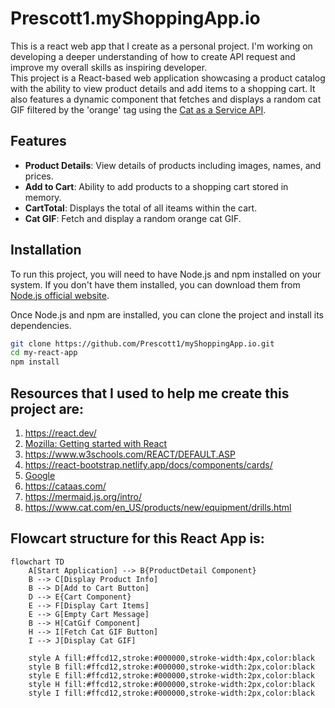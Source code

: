# Prescott1.myShoppingApp.io
This is a react web app that I create as a personal project. I'm working on developing a deeper understanding of how to create API request and improve my overall skills as inspiring developer.  
This project is a React-based web application showcasing a product catalog with the ability to view product details and add items to a shopping cart. It also features a dynamic component that fetches and displays a random cat GIF filtered by the 'orange' tag using the [Cat as a Service API](https://cataas.com/).

## Features

- **Product Details**: View details of products including images, names, and prices.
- **Add to Cart**: Ability to add products to a shopping cart stored in memory.
- **CartTotal**: Displays the total of all iteams within the cart.
- **Cat GIF**: Fetch and display a random orange cat GIF.

## Installation

To run this project, you will need to have Node.js and npm installed on your system. If you don't have them installed, you can download them from [Node.js official website](https://nodejs.org/).

Once Node.js and npm are installed, you can clone the project and install its dependencies.

```sh
git clone https://github.com/Prescott1/myShoppingApp.io.git
cd my-react-app
npm install
```

## Resources that I used to help me create this project are:
1) https://react.dev/
2) [Mozilla: Getting started with React](https://developer.mozilla.org/en-US/docs/Learn/Tools_and_testing/Client-side_JavaScript_frameworks/React_getting_started)
3) https://www.w3schools.com/REACT/DEFAULT.ASP
4) https://react-bootstrap.netlify.app/docs/components/cards/
5) [Google](https://www.google.com)
6) https://cataas.com/
7) https://mermaid.js.org/intro/
8) https://www.cat.com/en_US/products/new/equipment/drills.html

## Flowcart structure for this React App is:
```mermaid
flowchart TD
    A[Start Application] --> B{ProductDetail Component}
    B --> C[Display Product Info]
    B --> D[Add to Cart Button]
    D --> E{Cart Component}
    E --> F[Display Cart Items]
    E --> G[Empty Cart Message]
    B --> H[CatGif Component]
    H --> I[Fetch Cat GIF Button]
    I --> J[Display Cat GIF]

    style A fill:#ffcd12,stroke:#000000,stroke-width:4px,color:black
    style B fill:#ffcd12,stroke:#000000,stroke-width:2px,color:black
    style E fill:#ffcd12,stroke:#000000,stroke-width:2px,color:black
    style H fill:#ffcd12,stroke:#000000,stroke-width:2px,color:black
    style I fill:#ffcd12,stroke:#000000,stroke-width:2px,color:black
```
